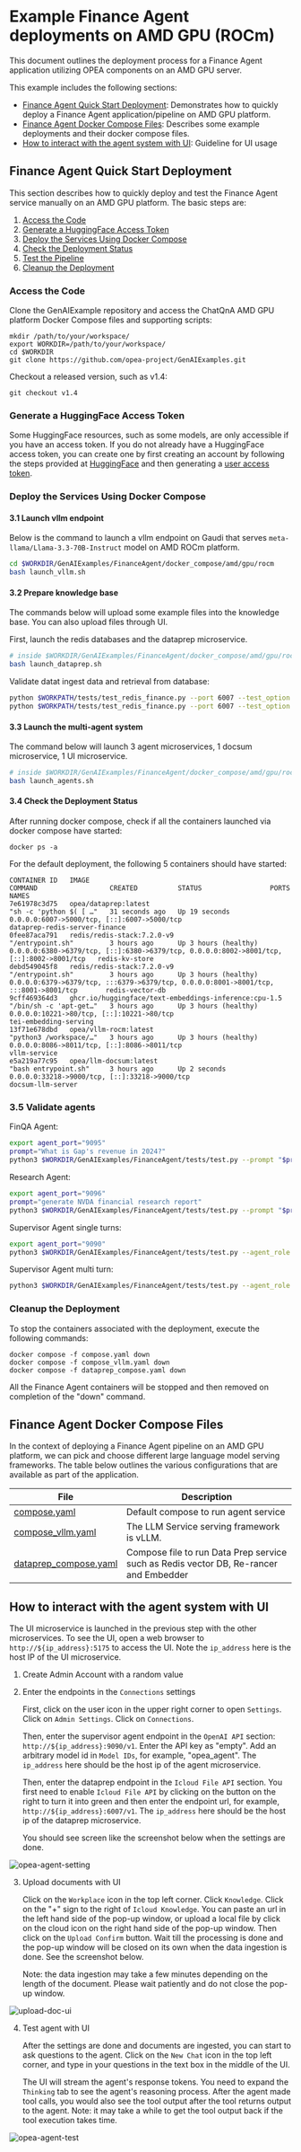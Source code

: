 # Example Finance Agent deployments on AMD GPU (ROCm)

This document outlines the deployment process for a Finance Agent application utilizing OPEA components on an AMD GPU server.

This example includes the following sections:

- [Finance Agent Quick Start Deployment](#finance-agent-quick-start-deployment): Demonstrates how to quickly deploy a Finance Agent application/pipeline on AMD GPU platform.
- [Finance Agent Docker Compose Files](#finance-agent-docker-compose-files): Describes some example deployments and their docker compose files.
- [How to interact with the agent system with UI](#how-to-interact-with-the-agent-system-with-ui): Guideline for UI usage

## Finance Agent Quick Start Deployment

This section describes how to quickly deploy and test the Finance Agent service manually on an AMD GPU platform. The basic steps are:

1. [Access the Code](#access-the-code)
2. [Generate a HuggingFace Access Token](#generate-a-huggingface-access-token)
3. [Deploy the Services Using Docker Compose](#deploy-the-services-using-docker-compose)
4. [Check the Deployment Status](#check-the-deployment-status)
5. [Test the Pipeline](#test-the-pipeline)
6. [Cleanup the Deployment](#cleanup-the-deployment)

### Access the Code

Clone the GenAIExample repository and access the ChatQnA AMD GPU platform Docker Compose files and supporting scripts:

```
mkdir /path/to/your/workspace/
export WORKDIR=/path/to/your/workspace/
cd $WORKDIR
git clone https://github.com/opea-project/GenAIExamples.git
```

Checkout a released version, such as v1.4:

```
git checkout v1.4
```

### Generate a HuggingFace Access Token

Some HuggingFace resources, such as some models, are only accessible if you have an access token. If you do not already have a HuggingFace access token, you can create one by first creating an account by following the steps provided at [HuggingFace](https://huggingface.co/) and then generating a [user access token](https://huggingface.co/docs/transformers.js/en/guides/private#step-1-generating-a-user-access-token).

### Deploy the Services Using Docker Compose

#### 3.1 Launch vllm endpoint

Below is the command to launch a vllm endpoint on Gaudi that serves `meta-llama/Llama-3.3-70B-Instruct` model on AMD ROCm platform.

```bash
cd $WORKDIR/GenAIExamples/FinanceAgent/docker_compose/amd/gpu/rocm
bash launch_vllm.sh
```

#### 3.2 Prepare knowledge base

The commands below will upload some example files into the knowledge base. You can also upload files through UI.

First, launch the redis databases and the dataprep microservice.

```bash
# inside $WORKDIR/GenAIExamples/FinanceAgent/docker_compose/amd/gpu/rocm
bash launch_dataprep.sh
```

Validate datat ingest data and retrieval from database:

```bash
python $WORKPATH/tests/test_redis_finance.py --port 6007 --test_option ingest
python $WORKPATH/tests/test_redis_finance.py --port 6007 --test_option get
```

#### 3.3 Launch the multi-agent system

The command below will launch 3 agent microservices, 1 docsum microservice, 1 UI microservice.

```bash
# inside $WORKDIR/GenAIExamples/FinanceAgent/docker_compose/amd/gpu/rocm
bash launch_agents.sh
```

#### 3.4 Check the Deployment Status

After running docker compose, check if all the containers launched via docker compose have started:

```
docker ps -a
```

For the default deployment, the following 5 containers should have started:

```
CONTAINER ID   IMAGE                                                   COMMAND                  CREATED          STATUS                 PORTS                                                                                      NAMES
7e61978c3d75   opea/dataprep:latest                                    "sh -c 'python $( [ …"   31 seconds ago   Up 19 seconds          0.0.0.0:6007->5000/tcp, [::]:6007->5000/tcp                                                dataprep-redis-server-finance
0fee87aca791   redis/redis-stack:7.2.0-v9                              "/entrypoint.sh"         3 hours ago      Up 3 hours (healthy)   0.0.0.0:6380->6379/tcp, [::]:6380->6379/tcp, 0.0.0.0:8002->8001/tcp, [::]:8002->8001/tcp   redis-kv-store
debd549045f8   redis/redis-stack:7.2.0-v9                              "/entrypoint.sh"         3 hours ago      Up 3 hours (healthy)   0.0.0.0:6379->6379/tcp, :::6379->6379/tcp, 0.0.0.0:8001->8001/tcp, :::8001->8001/tcp       redis-vector-db
9cff469364d3   ghcr.io/huggingface/text-embeddings-inference:cpu-1.5   "/bin/sh -c 'apt-get…"   3 hours ago      Up 3 hours (healthy)   0.0.0.0:10221->80/tcp, [::]:10221->80/tcp                                                  tei-embedding-serving
13f71e678dbd   opea/vllm-rocm:latest                                   "python3 /workspace/…"   3 hours ago      Up 3 hours (healthy)   0.0.0.0:8086->8011/tcp, [::]:8086->8011/tcp                                                vllm-service
e5a219a77c95   opea/llm-docsum:latest                                  "bash entrypoint.sh"     3 hours ago      Up 2 seconds           0.0.0.0:33218->9000/tcp, [::]:33218->9000/tcp                                              docsum-llm-server
```

### 3.5 Validate agents

FinQA Agent:

```bash
export agent_port="9095"
prompt="What is Gap's revenue in 2024?"
python3 $WORKDIR/GenAIExamples/FinanceAgent/tests/test.py --prompt "$prompt" --agent_role "worker" --ext_port $agent_port
```

Research Agent:

```bash
export agent_port="9096"
prompt="generate NVDA financial research report"
python3 $WORKDIR/GenAIExamples/FinanceAgent/tests/test.py --prompt "$prompt" --agent_role "worker" --ext_port $agent_port --tool_choice "get_current_date" --tool_choice "get_share_performance"
```

Supervisor Agent single turns:

```bash
export agent_port="9090"
python3 $WORKDIR/GenAIExamples/FinanceAgent/tests/test.py --agent_role "supervisor" --ext_port $agent_port --stream
```

Supervisor Agent multi turn:

```bash
python3 $WORKDIR/GenAIExamples/FinanceAgent/tests/test.py --agent_role "supervisor" --ext_port $agent_port --multi-turn --stream

```

### Cleanup the Deployment

To stop the containers associated with the deployment, execute the following commands:

```
docker compose -f compose.yaml down
docker compose -f compose_vllm.yaml down
docker compose -f dataprep_compose.yaml down
```

All the Finance Agent containers will be stopped and then removed on completion of the "down" command.

## Finance Agent Docker Compose Files

In the context of deploying a Finance Agent pipeline on an AMD GPU platform, we can pick and choose different large language model serving frameworks. The table below outlines the various configurations that are available as part of the application.

| File                                             | Description                                                                           |
| ------------------------------------------------ | ------------------------------------------------------------------------------------- |
| [compose.yaml](./compose.yaml)                   | Default compose to run agent service                                                  |
| [compose_vllm.yaml](./compose_vllm.yaml)         | The LLM Service serving framework is vLLM.                                            |
| [dataprep_compose.yaml](./dataprep_compose.yaml) | Compose file to run Data Prep service such as Redis vector DB, Re-rancer and Embedder |

## How to interact with the agent system with UI

The UI microservice is launched in the previous step with the other microservices.
To see the UI, open a web browser to `http://${ip_address}:5175` to access the UI. Note the `ip_address` here is the host IP of the UI microservice.

1. Create Admin Account with a random value

2. Enter the endpoints in the `Connections` settings

   First, click on the user icon in the upper right corner to open `Settings`. Click on `Admin Settings`. Click on `Connections`.

   Then, enter the supervisor agent endpoint in the `OpenAI API` section: `http://${ip_address}:9090/v1`. Enter the API key as "empty". Add an arbitrary model id in `Model IDs`, for example, "opea_agent". The `ip_address` here should be the host ip of the agent microservice.

   Then, enter the dataprep endpoint in the `Icloud File API` section. You first need to enable `Icloud File API` by clicking on the button on the right to turn it into green and then enter the endpoint url, for example, `http://${ip_address}:6007/v1`. The `ip_address` here should be the host ip of the dataprep microservice.

   You should see screen like the screenshot below when the settings are done.

![opea-agent-setting](../../../../assets/ui_connections_settings.png)

3. Upload documents with UI

   Click on the `Workplace` icon in the top left corner. Click `Knowledge`. Click on the "+" sign to the right of `Icloud Knowledge`. You can paste an url in the left hand side of the pop-up window, or upload a local file by click on the cloud icon on the right hand side of the pop-up window. Then click on the `Upload Confirm` button. Wait till the processing is done and the pop-up window will be closed on its own when the data ingestion is done. See the screenshot below.

   Note: the data ingestion may take a few minutes depending on the length of the document. Please wait patiently and do not close the pop-up window.

![upload-doc-ui](../../../../assets/upload_doc_ui.png)

4. Test agent with UI

   After the settings are done and documents are ingested, you can start to ask questions to the agent. Click on the `New Chat` icon in the top left corner, and type in your questions in the text box in the middle of the UI.

   The UI will stream the agent's response tokens. You need to expand the `Thinking` tab to see the agent's reasoning process. After the agent made tool calls, you would also see the tool output after the tool returns output to the agent. Note: it may take a while to get the tool output back if the tool execution takes time.

![opea-agent-test](../../../../assets/opea-agent-test.png)
